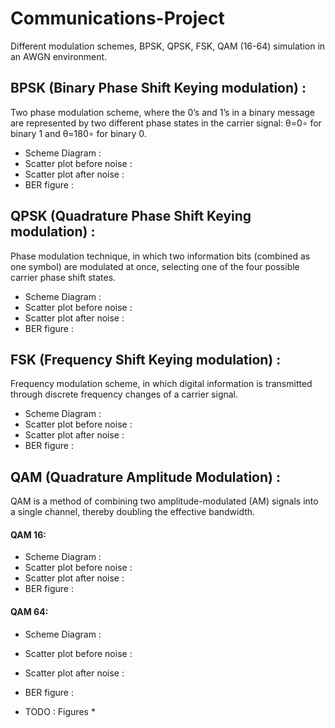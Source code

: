 # Communications-Project
Different modulation schemes, BPSK, QPSK, FSK, QAM (16-64) simulation in an AWGN environment.

## BPSK (Binary Phase Shift Keying modulation) :
Two phase modulation scheme, where the 0’s and 1’s in a binary message are represented by two different phase states in the carrier signal: θ=0∘ for binary 1 and θ=180∘ for binary 0.

* Scheme Diagram :
* Scatter plot before noise :
* Scatter plot after noise :
* BER figure :

## QPSK (Quadrature Phase Shift Keying modulation)  :
Phase modulation technique, in which two information bits (combined as one symbol) are modulated at once, selecting one of the four possible carrier phase shift states.

* Scheme Diagram :
* Scatter plot before noise :
* Scatter plot after noise :
* BER figure :

## FSK (Frequency Shift Keying modulation)  :
Frequency modulation scheme, in which digital information is transmitted through discrete frequency changes of a carrier signal.

* Scheme Diagram :
* Scatter plot before noise :
* Scatter plot after noise :
* BER figure :

## QAM (Quadrature Amplitude Modulation)  :
QAM is a method of combining two amplitude-modulated (AM) signals into a single channel, thereby doubling the effective bandwidth.

#### QAM 16:
* Scheme Diagram :
* Scatter plot before noise :
* Scatter plot after noise :
* BER figure :

#### QAM 64:
* Scheme Diagram :
* Scatter plot before noise :
* Scatter plot after noise :
* BER figure :

* TODO : Figures *
